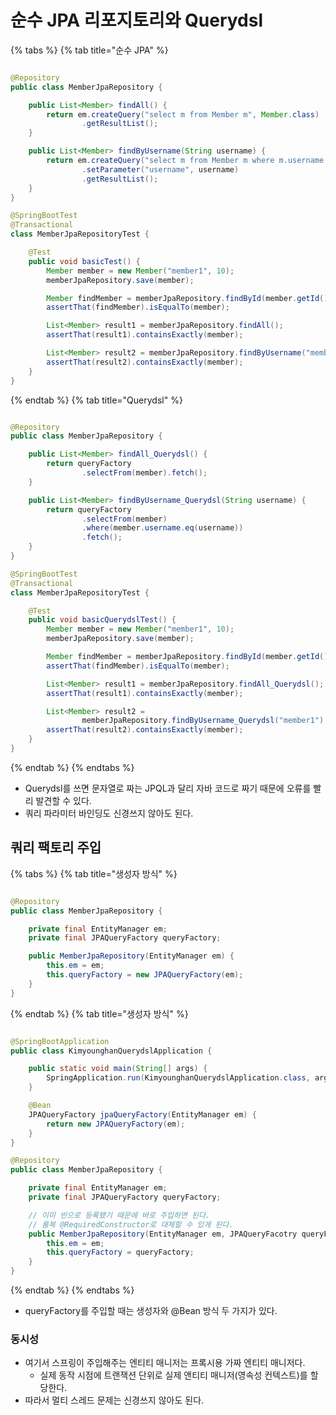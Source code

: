 # 순수 JPA 리포지토리와 Querydsl

{% tabs %} {% tab title="순수 JPA" %}

```java

@Repository
public class MemberJpaRepository {

    public List<Member> findAll() {
        return em.createQuery("select m from Member m", Member.class)
                .getResultList();
    }

    public List<Member> findByUsername(String username) {
        return em.createQuery("select m from Member m where m.username   = :username", Member.class)
                .setParameter("username", username)
                .getResultList();
    }
}

@SpringBootTest
@Transactional
class MemberJpaRepositoryTest {

    @Test
    public void basicTest() {
        Member member = new Member("member1", 10);
        memberJpaRepository.save(member);

        Member findMember = memberJpaRepository.findById(member.getId()).get();
        assertThat(findMember).isEqualTo(member);

        List<Member> result1 = memberJpaRepository.findAll();
        assertThat(result1).containsExactly(member);

        List<Member> result2 = memberJpaRepository.findByUsername("member1");
        assertThat(result2).containsExactly(member);
    }
}
```

{% endtab %} {% tab title="Querydsl" %}

```java

@Repository
public class MemberJpaRepository {

    public List<Member> findAll_Querydsl() {
        return queryFactory
                .selectFrom(member).fetch();
    }

    public List<Member> findByUsername_Querydsl(String username) {
        return queryFactory
                .selectFrom(member)
                .where(member.username.eq(username))
                .fetch();
    }
}

@SpringBootTest
@Transactional
class MemberJpaRepositoryTest {

    @Test
    public void basicQuerydslTest() {
        Member member = new Member("member1", 10);
        memberJpaRepository.save(member);

        Member findMember = memberJpaRepository.findById(member.getId()).get();
        assertThat(findMember).isEqualTo(member);

        List<Member> result1 = memberJpaRepository.findAll_Querydsl();
        assertThat(result1).containsExactly(member);

        List<Member> result2 =
                memberJpaRepository.findByUsername_Querydsl("member1");
        assertThat(result2).containsExactly(member);
    }
}
```

{% endtab %} {% endtabs %}

- Querydsl를 쓰면 문자열로 짜는 JPQL과 달리 자바 코드로 짜기 때문에 오류를 빨리 발견할 수 있다.
- 쿼리 파라미터 바인딩도 신경쓰지 않아도 된다.

## 쿼리 팩토리 주입

{% tabs %} {% tab title="생성자 방식" %}

```java

@Repository
public class MemberJpaRepository {

    private final EntityManager em;
    private final JPAQueryFactory queryFactory;

    public MemberJpaRepository(EntityManager em) {
        this.em = em;
        this.queryFactory = new JPAQueryFactory(em);
    }
}
```

{% endtab %} {% tab title="생성자 방식" %}

```java

@SpringBootApplication
public class KimyounghanQuerydslApplication {

    public static void main(String[] args) {
        SpringApplication.run(KimyounghanQuerydslApplication.class, args);
    }

    @Bean
    JPAQueryFactory jpaQueryFactory(EntityManager em) {
        return new JPAQueryFactory(em);
    }
}

@Repository
public class MemberJpaRepository {

    private final EntityManager em;
    private final JPAQueryFactory queryFactory;

    // 이미 빈으로 등록됐기 때문에 바로 주입하면 된다.
    // 롬복 @RequiredConstructor로 대체할 수 있게 된다.
    public MemberJpaRepository(EntityManager em, JPAQueryFacotry queryFactory) {
        this.em = em;
        this.queryFactory = queryFactory;
    }
}
```

{% endtab %} {% endtabs %}

- queryFactory를 주입할 때는 생성자와 @Bean 방식 두 가지가 있다.

### 동시성

- 여기서 스프링이 주입해주는 엔티티 매니저는 프록시용 가짜 엔티티 매니저다.
    - 실제 동작 시점에 트랜잭션 단위로 실제 앤티티 매니저(영속성 컨텍스트)를 할당한다.
- 따라서 멀티 스레드 문제는 신경쓰지 않아도 된다.